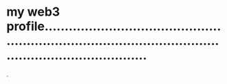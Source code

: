 # my web3 profile....................................................................................................................................
.
